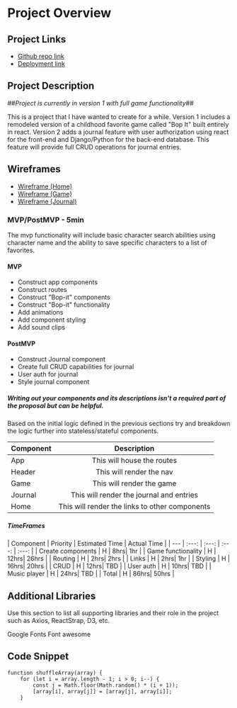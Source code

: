 # Project Overview

## Project Links

- [Github repo link](https://github.com/Elle-Thompson/MeTime)
- [Deployment link](https://elle-thompson-metime.netlify.app/game)

## Project Description

##*Project is currently in version 1 with full game functionality*##

This is a project that I have wanted to create for a while. Version 1 includes a remodeled version of a childhood favorite game called "Bop It" built entirely in react. Version 2 adds a journal feature with user authorization using react for the front-end and Django/Python for the back-end database. This feature will provide full CRUD operations for journal entries.



## Wireframes



- [Wireframe (Home)](https://res.cloudinary.com/dhslunnmd/image/upload/v1639700144/Project%204%20-%20MeTime%20%28screenshots%29/Screen_Shot_2021-12-16_at_4.13.25_PM_numvng.png)
- [Wireframe (Game)](https://res.cloudinary.com/dhslunnmd/image/upload/v1639700150/Project%204%20-%20MeTime%20%28screenshots%29/Screen_Shot_2021-12-16_at_4.13.41_PM_xalahn.png )
- [Wireframe (Journal)](https://res.cloudinary.com/dhslunnmd/image/upload/v1639700155/Project%204%20-%20MeTime%20%28screenshots%29/Screen_Shot_2021-12-16_at_4.13.55_PM_gclqt2.png )




### MVP/PostMVP - 5min

The mvp functionality will include basic character search abilities using character name and the ability to save specific characters to a list of favorites.

#### MVP 
- Construct app components
- Construct routes
- Construct "Bop-it" components
- Construct "Bop-it" functionality 
- Add animations
- Add component styling
- Add sound clips
#### PostMVP 
- Construct Journal component
- Create full CRUD capabilities for journal
- User auth for journal
- Style journal component


##### Writing out your components and its descriptions isn't a required part of the proposal but can be helpful.

Based on the initial logic defined in the previous sections try and breakdown the logic further into stateless/stateful components. 

| Component | Description | 
| --- | :---: |  
| App | This will house the routes| 
| Header | This will render the nav | 
| Game | This will render the game | 
| Journal | This will render the journal and entries|
| Home | This will render the links to other components |


##### TimeFrames

| Component | Priority | Estimated Time | Actual Time |
| --- | :---: |  :---: | :---: | :---: |
| Create components | H | 8hrs| 1hr |
| Game functionality | H | 12hrs| 26hrs |
| Routing | H | 2hrs| 2hrs |
| Links | H | 2hrs| 1hr |
| Styling | H | 16hrs| 20hrs |
| CRUD | H | 12hrs| TBD |
| User auth | H | 10hrs| TBD |
| Music player | H | 24hrs| TBD |
| Total | H | 86hrs| 50hrs |

## Additional Libraries
 Use this section to list all supporting libraries and their role in the project such as Axios, ReactStrap, D3, etc. 

Google Fonts
Font awesome

## Code Snippet

<!-- This snippet was borrowed from stackoverflow - https://stackoverflow.com/questions/2450954/how-to-randomize-shuffle-a-javascript-array -->

```
function shuffleArray(array) {
    for (let i = array.length - 1; i > 0; i--) {
        const j = Math.floor(Math.random() * (i + 1));
        [array[i], array[j]] = [array[j], array[i]];
    }
```

